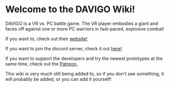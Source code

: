 # Welcome to the DAVIGO Wiki!

DAVIGO is a VR vs. PC battle game. The VR player embodies a giant and faces off against one or more PC warriors in fast-paced, explosive combat!

If you want to, check out their [website!](https://www.davigogame.com/)

If you want to join the discord server, check it out [here!](https://discord.gg/bMNdD9V8Dy)

If you want to support the developers and try the newest prototypes at the same time, check out the [Patreon.](https://www.patreon.com/davigo)

This wiki is very much still being added to, so if you don't see something, it will probably be added, or you can add it yourself!
